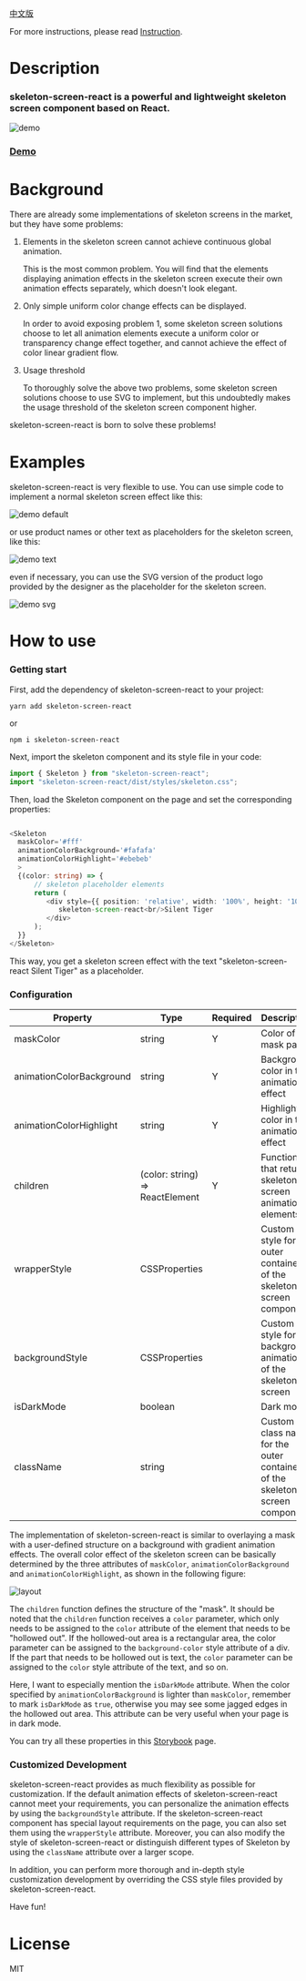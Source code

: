 [中文版](./README.ZH_CN.MD)

For more instructions, please read [Instruction](docs/Instruction.md).

# Description

### skeleton-screen-react is a powerful and lightweight skeleton screen component based on React.

![demo](./docs/assets/default_capture.gif)

### [Demo](https://silenttiger.online/skeleton-screen-react/)

# Background

There are already some implementations of skeleton screens in the market, but they have some problems:

1. Elements in the skeleton screen cannot achieve continuous global animation.

   This is the most common problem. You will find that the elements displaying animation effects in the skeleton screen execute their own animation effects separately, which doesn't look elegant.

2. Only simple uniform color change effects can be displayed.

   In order to avoid exposing problem 1, some skeleton screen solutions choose to let all animation elements execute a uniform color or transparency change effect together, and cannot achieve the effect of color linear gradient flow.

3. Usage threshold

   To thoroughly solve the above two problems, some skeleton screen solutions choose to use SVG to implement, but this undoubtedly makes the usage threshold of the skeleton screen component higher.

skeleton-screen-react is born to solve these problems!

# Examples

skeleton-screen-react is very flexible to use. You can use simple code to implement a normal skeleton screen effect like this:

![demo default](./docs/assets/default_capture.gif)

or use product names or other text as placeholders for the skeleton screen, like this:

![demo text](./docs/assets/text_capture.gif)

even if necessary, you can use the SVG version of the product logo provided by the designer as the placeholder for the skeleton screen.

![demo svg](./docs/assets/svg_capture.gif)

# How to use

### Getting start

First, add the dependency of skeleton-screen-react to your project:

```shell
yarn add skeleton-screen-react
```

or

```shell
npm i skeleton-screen-react
```

Next, import the skeleton component and its style file in your code:

```typescript
import { Skeleton } from "skeleton-screen-react";
import "skeleton-screen-react/dist/styles/skeleton.css";
```

Then, load the Skeleton component on the page and set the corresponding properties:

```typescript

<Skeleton
  maskColor='#fff'
  animationColorBackground='#fafafa'
  animationColorHighlight='#ebebeb'
  >
  {(color: string) => {
      // skeleton placeholder elements
      return (
         <div style={{ position: 'relative', width: '100%', height: '100%', textAlign: 'center', fontSize: '20px', color }}>
            skeleton-screen-react<br/>Silent Tiger
         </div>
      );
  }}
</Skeleton>
```

This way, you get a skeleton screen effect with the text "skeleton-screen-react Silent Tiger" as a placeholder.

### Configuration
|Property                  |Type                           |Required|Description|
|---                       |---                            |---     |---        |
|maskColor                 |string                         |Y       |Color of the mask part|
|animationColorBackground  |string                         |Y       |Background color in the animation effect|
|animationColorHighlight   |string                         |Y       |Highlight color in the animation effect|
|children                  |(color: string) => ReactElement|Y       |Function that returns skeleton screen animation elements|
|wrapperStyle              |CSSProperties                  |        |Custom style for the outer container of the skeleton screen component|
|backgroundStyle           |CSSProperties                  |        |Custom style for the background animation of the skeleton screen|
|isDarkMode                |boolean                        |        |Dark mode|
|className                 |string                         |        |Custom class name for the outer container of the skeleton screen component|

The implementation of skeleton-screen-react is similar to overlaying a mask with a user-defined structure on a background with gradient animation effects. The overall color effect of the skeleton screen can be basically determined by the three attributes of ```maskColor```, ```animationColorBackground``` and ```animationColorHighlight```, as shown in the following figure:

![layout](./docs/assets/layout.png)

The ```children``` function defines the structure of the "mask". It should be noted that the ```children``` function receives a ```color``` parameter, which only needs to be assigned to the ```color``` attribute of the element that needs to be "hollowed out". If the hollowed-out area is a rectangular area, the color parameter can be assigned to the ```background-color``` style attribute of a div. If the part that needs to be hollowed out is text, the ```color``` parameter can be assigned to the ```color``` style attribute of the text, and so on.

Here, I want to especially mention the ```isDarkMode``` attribute. When the color specified by ```animationColorBackground``` is lighter than ```maskColor```, remember to mark ```isDarkMode``` as ```true```, otherwise you may see some jagged edges in the hollowed out area. This attribute can be very useful when your page is in dark mode.

You can try all these properties in this [Storybook](https://silenttiger.online/skeleton-screen-react/) page.

### Customized Development
skeleton-screen-react provides as much flexibility as possible for customization. If the default animation effects of skeleton-screen-react cannot meet your requirements, you can personalize the animation effects by using the ```backgroundStyle``` attribute. If the skeleton-screen-react component has special layout requirements on the page, you can also set them using the ```wrapperStyle``` attribute. Moreover, you can also modify the style of skeleton-screen-react or distinguish different types of Skeleton by using the ```className``` attribute over a larger scope.

In addition, you can perform more thorough and in-depth style customization development by overriding the CSS style files provided by skeleton-screen-react.

Have fun!

# License

MIT
